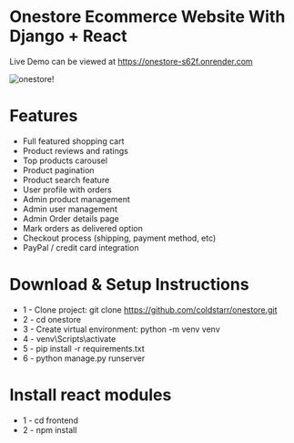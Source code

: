 # Onestore Ecommerce Website With Django + React

Live Demo can be viewed at https://onestore-s62f.onrender.com

![onestore!](https://drive.google.com/uc?export=download&id=10TBzWOuJL3qrG3HndZQPgMrk2KDVOtQV)



# Features
* Full featured shopping cart
* Product reviews and ratings
* Top products carousel
* Product pagination
* Product search feature
* User profile with orders
* Admin product management
* Admin user management
* Admin Order details page
* Mark orders as delivered option
* Checkout process (shipping, payment method, etc)
* PayPal / credit card integration


# Download & Setup Instructions

* 1 - Clone project: git clone https://github.com/coldstarr/onestore.git
* 2 - cd onestore
* 3 - Create virtual environment: python -m venv venv
* 4 - venv\Scripts\activate
* 5 - pip install -r requirements.txt
* 6 - python manage.py runserver

# Install react modules
* 1 - cd frontend
* 2 - npm install
